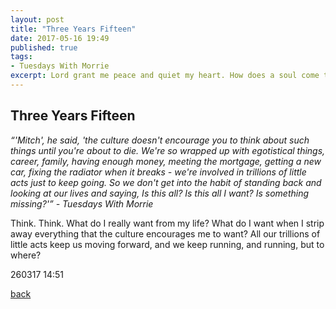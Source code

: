 ```yaml
---
layout: post
title: "Three Years Fifteen"
date: 2017-05-16 19:49
published: true
tags:
- Tuesdays With Morrie
excerpt: Lord grant me peace and quiet my heart. How does a soul come to peace with a decision? I pray, my soul, come to peace...
---
```


## [](#header-2)Three Years Fifteen

_“'Mitch', he said, 'the culture doesn't encourage you to think about such things until you're about to die. We're so wrapped up with egotistical things, career, family, having enough money, meeting the mortgage, getting a new car, fixing the radiator when it breaks - we're involved in trillions of little acts just to keep going. So we don't get into the habit of standing back and looking at our lives and saying, Is this all? Is this all I want? Is something missing?'”_ _- Tuesdays With Morrie_

Think. Think. What do I really want from my life? What do I want when I strip away everything that the culture encourages me to want? All our trillions of little acts keep us moving forward, and we keep running, and running, but to where?

260317 14:51

[back](/index)
